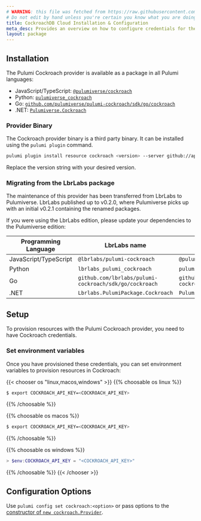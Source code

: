 ```yaml
---
# WARNING: this file was fetched from https://raw.githubusercontent.com/pulumiverse/pulumi-cockroach/v0.9.1/docs/installation-configuration.md
# Do not edit by hand unless you're certain you know what you are doing!
title: CockroachDB Cloud Installation & Configuration
meta_desc: Provides an overview on how to configure credentials for the CockroachDB provider.
layout: package
---
```


## Installation

The Pulumi Cockroach provider is available as a package in all Pulumi languages:

* JavaScript/TypeScript: [`@pulumiverse/cockroach`](https://www.npmjs.com/package/@pulumiverse/cockroach)
* Python: [`pulumiverse_cockroach`](https://pypi.org/project/pulumiverse-cockroach/)
* Go: [`github.com/pulumiverse/pulumi-cockroach/sdk/go/cockroach`](https://github.com/pulumiverse/pulumi-cockroach)
* .NET: [`Pulumiverse.Cockroach`](https://www.nuget.org/packages/Pulumiverse.Cockroach)

### Provider Binary

The Cockroach provider binary is a third party binary. It can be installed using the `pulumi plugin` command.

```bash
pulumi plugin install resource cockroach <version> --server github://api.github.com/pulumiverse
```

Replace the version string with your desired version.

### Migrating from the LbrLabs package

The maintenance of this provider has been transferred from LbrLabs to Pulumiverse.
LbrLabs published up to v0.2.0, where Pulumiverse picks up with an initial v0.2.1
containing the renamed packages.

If you were using the LbrLabs edition, please update your dependencies to the
Pulumiverse edition:

| Programming Language | LbrLabs name | Pulumiverse name |
| -- | -- | -- |
| JavaScript/TypeScript | `@lbrlabs/pulumi-cockroach` | `@pulumiverse/cockroach` |
| Python | `lbrlabs_pulumi_cockroach` | `pulumiverse_cockroach` |
| Go | `github.com/lbrlabs/pulumi-cockroach/sdk/go/cockroach` | `github.com/pulumiverse/pulumi-cockroach/sdk/go/cockroach` |
| .NET | `Lbrlabs.PulumiPackage.Cockroach` | `Pulumiverse.Cockroach` |

## Setup

To provision resources with the Pulumi Cockroach provider, you need to have Cockroach credentials. 

### Set environment variables

Once you have provisioned these credentials, you can set environment variables to provision resources in Cockroach:

{{< chooser os "linux,macos,windows" >}}
{{% choosable os linux %}}

```bash
$ export COCKROACH_API_KEY=<COCKROACH_API_KEY>
```

{{% /choosable %}}

{{% choosable os macos %}}

```bash
$ export COCKROACH_API_KEY=<COCKROACH_API_KEY>
```

{{% /choosable %}}

{{% choosable os windows %}}

```powershell
> $env:COCKROACH_API_KEY = "<COCKROACH_API_KEY>"
```

{{% /choosable %}}
{{< /chooser >}}

## Configuration Options

Use `pulumi config set cockroach:<option>` or pass options to the [constructor of `new cockroach.Provider`](/registry/packages/cockroach/api-docs/provider/).
